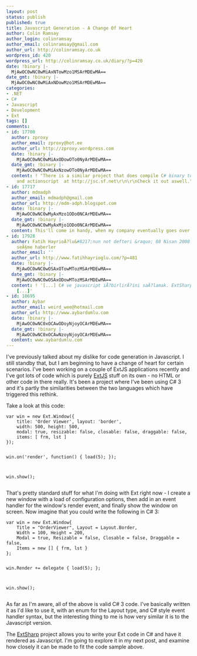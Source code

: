 ```yaml
---
layout: post
status: publish
published: true
title: Javascript Generation - A Change Of Heart
author: Colin Ramsay
author_login: colinramsay
author_email: colinramsay@gmail.com
author_url: http://colinramsay.co.uk
wordpress_id: 420
wordpress_url: http://colinramsay.co.uk/diary/?p=420
date: !binary |-
  MjAwOC0wNC0wMiAxNTowMzo1MSArMDEwMA==
date_gmt: !binary |-
  MjAwOC0wNC0wMiAxNDowMzo1MSArMDEwMA==
categories:
- .NET
- C#
- Javascript
- Development
- Ext
tags: []
comments:
- id: 17700
  author: zproxy
  author_email: zproxy@hot.ee
  author_url: http://zproxy.wordpress.com
  date: !binary |-
    MjAwOC0wNC0wMiAxODowOTo0NyArMDEwMA==
  date_gmt: !binary |-
    MjAwOC0wNC0wMiAxNzowOTo0NyArMDEwMA==
  content: ! "There is a similar project that does compile C# binary to javascript
    and actionscript  at http://jsc.sf.net\r\n\r\nCheck it out aswell."
- id: 17717
  author: mdmadph
  author_email: mdmadph@gmail.com
  author_url: http://mdm-adph.blogspot.com
  date: !binary |-
    MjAwOC0wNC0wMyAxMzo1ODo0NCArMDEwMA==
  date_gmt: !binary |-
    MjAwOC0wNC0wMyAxMjo1ODo0NCArMDEwMA==
  content: This'll come in handy, when my company eventually goes over to ASP -- thanks!
- id: 17928
  author: Fatih HayrioÄ?lu&#8217;nun not defteri &raquo; 08 Nisan 2008 web&#8217;den
    seÃ§me haberler
  author_email: ''
  author_url: http://www.fatihhayrioglu.com/?p=481
  date: !binary |-
    MjAwOC0wNC0wOSAxOTowMTozMSArMDEwMA==
  date_gmt: !binary |-
    MjAwOC0wNC0wOSAxODowMTozMSArMDEwMA==
  content: ! '[...] C# ve javascript iÅ?birlirÄ?ini saÄ?lamak. ExtSharp BaÄ?lantÄ±
    [...]'
- id: 18695
  author: Aybar
  author_email: weird_wee@hotmail.com
  author_url: http://www.aybardumlu.com
  date: !binary |-
    MjAwOC0wNC0xOCAwODoyNjoyOCArMDEwMA==
  date_gmt: !binary |-
    MjAwOC0wNC0xOCAwNzoyNjoyOCArMDEwMA==
  content: www.aybardumlu.com
---
```

<p>I've previously talked about my dislike for code generation in Javascript. I still standby that, but I am beginning to have a change of heart for certain scenarios. I've been working on a couple of ExtJS applications recently and I've got lots of code which is purely <a href="http://extjs.com/">ExtJS</a> stuff on its own - no HTML or other code in there really. It's been a project where I've been using C# 3 and it's partly the similarities between the two languages which have triggered this rethink.</p>
<p>Take a look at this code:</p>
<pre><code class="javascript">var win = new Ext.Window({
	title: 'Order Viewer', layout: 'border',
	width: 500, height: 500,
	modal: true, resizable: false, closable: false, draggable: false,
	items: [ frm, lst ]
});

win.on('render', function() {
	load(5);
});

win.show();</code></pre>
<p>That's pretty standard stuff for what I'm doing with Ext right now - I create a new window with a load of configuration options, then add in an event handler for the window's render event, and finally show the window on screen. Now imagine that you could write the following in C# 3:</p>
<pre><code class="csharp">var win = new Ext.Window{
	Title = "OrderViewer", Layout = Layout.Border,
	Width = 100, Height = 200,
	Modal = true, Resizable = false, Closable = false, Draggable = false,
	Items = new [] { frm, lst }
};

win.Render += delegate {
	load(5);
};
	
win.show();</code></pre>
<p>As far as I'm aware, all of the above is valid C# 3 code. I've basically written it as I'd like to use it, with an enum for the Layout type, and C# style event handler syntax, but the interesting thing to me is how very similar it is to the Javascript version.</p>
<p>The <a href="http://code.google.com/p/extsharp/">ExtSharp</a> project allows you to write your Ext code in C# and have it rendered as Javascript. I'm going to explore it in my next post, and examine how closely it can be made to fit the code sample above.</p>
